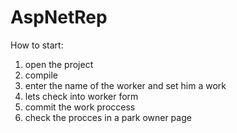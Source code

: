 # AspNetRep
 How to start: 
 1) open the project
 2) compile
 3) enter the name of the worker and set him a work
 4) lets check into worker form
 5) commit the work proccess
 6) check the procces in a park owner page
